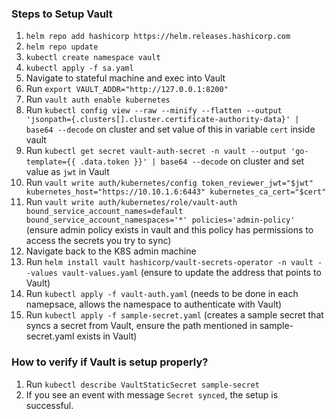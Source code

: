 ### Steps to Setup Vault

1. `helm repo add hashicorp https://helm.releases.hashicorp.com`
2. `helm repo update`
3. `kubectl create namespace vault`
4. `kubectl apply -f sa.yaml`
5. Navigate to stateful machine and exec into Vault
7. Run `export VAULT_ADDR="http://127.0.0.1:8200"`
8. Run `vault auth enable kubernetes`
9. Run `kubectl config view --raw --minify --flatten --output 'jsonpath={.clusters[].cluster.certificate-authority-data}' | base64 --decode` on cluster and set value of this in variable `cert` inside vault
10. Run `kubectl get secret vault-auth-secret -n vault --output 'go-template={{ .data.token }}' | base64 --decode` on cluster and set value as `jwt` in Vault
11. Run `vault write auth/kubernetes/config token_reviewer_jwt="$jwt" kubernetes_host="https://10.10.1.6:6443" kubernetes_ca_cert="$cert"`
12. Run `vault write auth/kubernetes/role/vault-auth bound_service_account_names=default bound_service_account_namespaces='*' policies='admin-policy'` (ensure admin policy exists in vault and this policy has permissions to access the secrets you try to sync)
13. Navigate back to the K8S admin machine
14. Run `helm install vault hashicorp/vault-secrets-operator -n vault --values vault-values.yaml` (ensure to update the address that points to Vault)
15. Run `kubectl apply -f vault-auth.yaml` (needs to be done in each namepsace, allows the namespace to authenticate with Vault)
16. Run `kubectl apply -f sample-secret.yaml` (creates a sample secret that syncs a secret from Vault, ensure the path mentioned in sample-secret.yaml exists in Vault)

### How to verify if Vault is setup properly?

1. Run `kubectl describe VaultStaticSecret sample-secret`
2. If you see an event with message `Secret synced`, the setup is successful. 



